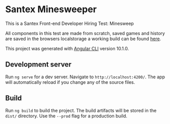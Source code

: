 # Santex Minesweeper

This is a Santex Front-end Developer Hiring Test: Minesweep

All components in this test are made from scratch, saved games and history are saved in the browsers localstorage
a working build can be found [here](https://c0rn3l1a.github.io/santex-minesweeper/).

This project was generated with [Angular CLI](https://github.com/angular/angular-cli) version 10.1.0.

## Development server

Run `ng serve` for a dev server. Navigate to `http://localhost:4200/`. The app will automatically reload if you change any of the source files.

## Build

Run `ng build` to build the project. The build artifacts will be stored in the `dist/` directory. Use the `--prod` flag for a production build.

